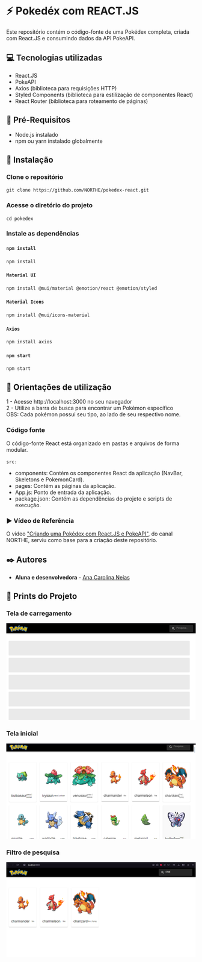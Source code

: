 # ⚡ Pokedéx com REACT.JS

Este repositório contém o código-fonte de uma Pokédex completa, criada com React.JS e consumindo dados da API PokeAPI.

## 💻 Tecnologias utilizadas

* React.JS
* PokeAPI
* Axios (biblioteca para requisições HTTP)
* Styled Components (biblioteca para estilização de componentes React)
* React Router (biblioteca para roteamento de páginas)

## 📜 Pré-Requisitos

* Node.js instalado
* npm ou yarn instalado globalmente

## 🔧 Instalação
### Clone o repositório
```
git clone https://github.com/NORTHE/pokedex-react.git
```

### Acesse o diretório do projeto
```
cd pokedex
```

### Instale as dependências
#### `npm install`
```
npm install
```

#### `Material UI`
```
npm install @mui/material @emotion/react @emotion/styled
```

#### `Material Icons`
```
npm install @mui/icons-material
```

#### `Axios`
```
npm install axios
```

#### `npm start`
```
npm start
```

## 🔎 Orientações de utilização

1 - Acesse http://localhost:3000 no seu navegador\
2 - Utilize a barra de busca para encontrar um Pokémon específico\
OBS: Cada pokémon possui seu tipo, ao lado de seu respectivo nome.

### Código fonte

O código-fonte React está organizado em pastas e arquivos de forma modular.

`src:`
* components: Contém os componentes React da aplicação (NavBar, Skeletons e PokemonCard).
* pages: Contém as páginas da aplicação.
* App.js: Ponto de entrada da aplicação.
* package.json: Contém as dependências do projeto e scripts de execução.

### ▶️ Vídeo de Referência

O vídeo ["Criando uma Pokédex com React.JS e PokeAPI"](https://www.youtube.com/watch?v=dqMae44pEVk), do canal NORTHE, serviu como base para a criação deste repositório.

## ✒️ Autores

* **Aluna e desenvolvedora** -  [Ana Carolina Neias](https://github.com/carosla)

## 📸 Prints do Projeto 
### Tela de carregamento
![](https://github.com/carosla/Projeto_API/blob/main/public/assets/Carregamento.png?raw=true)

### Tela inicial
![](https://github.com/carosla/Projeto_API/blob/main/public/assets/Inicial2.png?raw=true)

### Filtro de pesquisa
![](https://github.com/carosla/Projeto_API/blob/main/public/assets/Filtro.png?raw=true)







